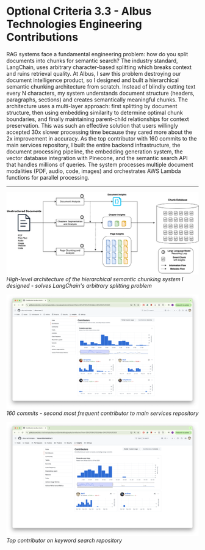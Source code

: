 # Optional Criteria 3.3 - Albus Technologies Engineering Contributions

RAG systems face a fundamental engineering problem: how do you split documents into chunks for semantic search? The industry standard, LangChain, uses arbitrary character-based splitting which breaks context and ruins retrieval quality. At Albus, I saw this problem destroying our document intelligence product, so I designed and built a hierarchical semantic chunking architecture from scratch. Instead of blindly cutting text every N characters, my system understands document structure (headers, paragraphs, sections) and creates semantically meaningful chunks. The architecture uses a multi-layer approach: first splitting by document structure, then using embedding similarity to determine optimal chunk boundaries, and finally maintaining parent-child relationships for context preservation. This was such an effective solution that users willingly accepted 30x slower processing time because they cared more about the 2x improvement in accuracy. As the top contributor with 160 commits to the main services repository, I built the entire backend infrastructure, the document processing pipeline, the embedding generation system, the vector database integration with Pinecone, and the semantic search API that handles millions of queries. The system processes multiple document modalities (PDF, audio, code, images) and orchestrates AWS Lambda functions for parallel processing.

---

![RAG Architecture](raw/albus-chunk.png)
_High-level architecture of the hierarchical semantic chunking system I designed - solves LangChain's arbitrary splitting problem_

![GitHub Contributions](raw/albus-news-github.png)
_160 commits - second most frequent contributor to main services repository_

![Repository Leadership](raw/albus-keyword-github.png)
_Top contributor on keyword search repository_
